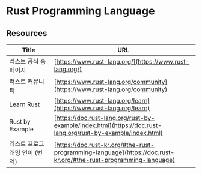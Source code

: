 # Rust Programming Language

## Resources

| Title | URL |
|------|------|
| 러스트 공식 홈페이지 | [https://www.rust-lang.org/](https://www.rust-lang.org/) |
| 러스트 커뮤니티 | [https://www.rust-lang.org/community](https://www.rust-lang.org/community) |
| Learn Rust | [https://www.rust-lang.org/learn](https://www.rust-lang.org/learn) |
| Rust by Example | [https://doc.rust-lang.org/rust-by-example/index.html](https://doc.rust-lang.org/rust-by-example/index.html) |
| 러스트 프로그래밍 언어 (번역) | [https://doc.rust-kr.org/#the-rust-programming-language](https://doc.rust-kr.org/#the-rust-programming-language) |


